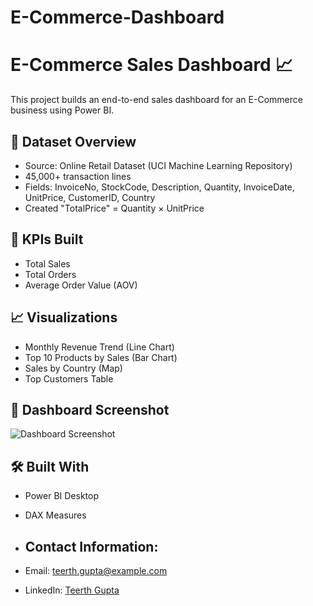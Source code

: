 # E-Commerce-Dashboard
# E-Commerce Sales Dashboard 📈

This project builds an end-to-end sales dashboard for an E-Commerce business using Power BI.

## 🚀 Dataset Overview

- Source: Online Retail Dataset (UCI Machine Learning Repository)
- 45,000+ transaction lines
- Fields: InvoiceNo, StockCode, Description, Quantity, InvoiceDate, UnitPrice, CustomerID, Country
- Created "TotalPrice" = Quantity × UnitPrice

## 🎯 KPIs Built

- Total Sales
- Total Orders
- Average Order Value (AOV)

## 📈 Visualizations

- Monthly Revenue Trend (Line Chart)
- Top 10 Products by Sales (Bar Chart)
- Sales by Country (Map)
- Top Customers Table

## 📸 Dashboard Screenshot

![Dashboard Screenshot](images/dashboard_screenshot.png)

## 🛠 Built With

- Power BI Desktop
- DAX Measures

- ## Contact Information:
- Email: teerth.gupta@example.com
- LinkedIn: [Teerth Gupta](https://www.linkedin.com/in/teerthgupta/)


